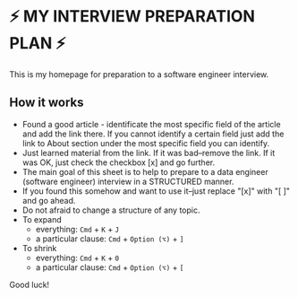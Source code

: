 # ⚡ MY INTERVIEW PREPARATION PLAN ⚡

This is my homepage for preparation to a software engineer interview.

## How it works
  - Found a good article - identificate the most specific field of the article and add the link there. If you cannot identify a certain field just add the link to About section under the most specific field you can identify.
  - Just learned material from the link. If it was bad–remove the link. If it was OK, just check the checkbox [x] and go further.
  - The main goal of this sheet is to help to prepare to a data engineer (software engineer) interview in a STRUCTURED manner.
  - If you found this somehow and want to use it–just replace "[x]" with "[ ]" and go ahead.
  - Do not afraid to change a structure of any topic.
  - To expand
    - everything: ```Cmd``` + ```K``` + ```J```
    - a particular clause: ```Cmd``` + ```Option (⌥)``` + ```]```
  - To shrink
    - everything: ```Cmd``` + ```K``` + ```0```
    - a particular clause: ```Cmd``` + ```Option (⌥)``` + ```[```

Good luck!